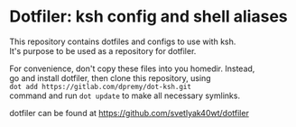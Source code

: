 Dotfiler: ksh config and shell aliases
======================================

This repository contains dotfiles and configs to use with ksh.  
It's purpose to be used as a repository for dotfiler.

For convenience, don't copy these files into you homedir. Instead,  
go and install dotfiler, then clone this repository, using  
`dot add https://gitlab.com/dpremy/dot-ksh.git`  
command and run `dot update` to make all necessary symlinks.

dotfiler can be found at https://github.com/svetlyak40wt/dotfiler
